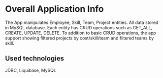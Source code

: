 # Overall Application Info

The App manipulates Employee, Skill, Team, Project entities. All data stored in MySQL database. Each entity has CRUD operations such as GET_ALL, CREATE, UPDATE, DELETE.
To addition to basic CRUD operations, the app support showing filtered projects by cost/skill/team and filtered teams by skill.

## Used technologies

JDBC, Liquibase, MySQL